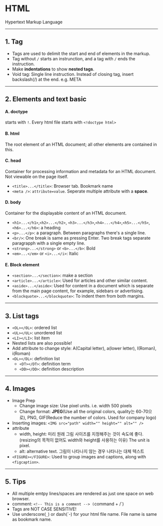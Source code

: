 # HTML
Hypertext Markup Language

---

## 1. Tag
- Tags are used to delimit the start and end of elements in the markup.
- Tag without `/` starts an instrunction, and a tag with `/` ends the instruction.
- Make **indentations** to show **nested tags**.
- Void tag: Single line instruction. Instead of closing tag, insert backslash(/) at the end. e.g. META

---

## 2. Elements and text basic

#### A. doctype
starts with `!`. Every html file starts with `<!doctype html>`

#### B. html
The root element of an HTML document; all other elements are contained in this.

#### C. head
Container for processing information and metadata for an HTML document. Not viewable on the page itself.

- `<title>...</title>`: Browser tab. Bookmark name
- `<meta />`: `attribute=value`. Seperate multiple attribute with a **space**.

#### D. body
Container for the displayable content of an HTML document.

- `<h1>...</h1>`,`<h2>...</h2>`, `<h3>...</h3>`,`<h4>...</h4>`,`<h5>...</h5>`,`<h6>...</h6>`: a heading
- `<p>...</p>`: a paragraph. Between paragraphs there's a single line.
- `<br/>`: One break is same as pressing Enter. Two break tags separate paragrapph with a single empty line.
- `<strong>...</strong>` or `<b>...</b>`: Bold
- `<em>...</em>` or `<i>...</i>`: Italic


#### E. Block element
- `<section>...</section>`: make a section
- `<article>...</article>`: Used for articles and other similar content.
- `<aside>...</aside>`: Used for content in a document which is separate from the main page content, for example, sidebars or advertising.
- `<blockquote>...</blockquote>`: To indent them from both margins.

---

## 3. List tags
- `<OL></OL>`: ordered list
- `<UL></UL>`: unordered list
- `<LI></LI>`: list item
- Nested lists are also possible!
- Add attribute to change style: A(Capital letter), a(lower letter), I(Roman), i(Roman)
- `<DL></DL>`: definition list
  - `<DT></DT>`: definition term
  - `<DD></DD>`: definition description

---

## 4. Images
- Image Prep
  - Change image size: Use pixel units. i.e. width 500 pixels
  - Change format: **JPEG**(Use all the original colors, quality는 60-70으로), PNG, GIF(Reduce the number of colors. Used for company logo)
-  Inserting images: `<IMG src="path" width="" height="" alt="" />`
  - attribute
  	- width, height: 미리 원래 그림 사이즈를 지정해주는 것이 속도에 좋다.(resizing의 목적이 없어도 width와 height를 사용하는 이유) The unit is pixel.
  	- alt: alternative text. 그림이 나타나지 않는 경우 나타나는 대체 텍스트
  - `<FIGURE></FIGURE>`: Used to group images and captions, along with `<figcaption>`.

---

## 5. Tips
- All multiple emtpy lines/spaces are rendered as just one space on web browser.
- comment: `<!-- This is a comment --> (`command + /`)
- Tags are NOT CASE SENSITIVE!
- Use underscore(`_`) or dash(`-) for your html file name. File name is same as bookmark name.
